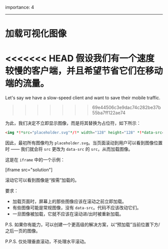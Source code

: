 importance: 4

---

# 加载可视化图像

<<<<<<< HEAD
假设我们有一个速度较慢的客户端，并且希望节省它们在移动端的流量。
=======
Let's say we have a slow-speed client and want to save their mobile traffic.
>>>>>>> 69e44506c3e9dac74c282be37b55ba7ff122ae74

为此，我们决定不立即显示图像，而是将其替换为占位符，如下所示：

```html
<img *!*src="placeholder.svg"*/!* width="128" height="128" *!*data-src="real.jpg"*/!*>
```

因此，最初所有图像均为 `placeholder.svg`。当页面滚动到用户可以看到图像位置时 —— 我们就会将 `src` 更改为 `data-src` 的 `src`，从而加载图像。

这是在 `iframe` 中的一个示例：

[iframe src="solution"]

滚动它可以看到图像是“按需”加载的。

要求：
- 加载页面时，屏幕上的那些图像应该在滚动之前立即加载。
- 有些图像可能是常规图像，没有 `data-src`。代码不应该改动它们。
- 一旦图像被加载，它就不应该在滚动进/出时被重新加载。

P.S. 如果你有能力，可以创建一个更高级的解决方案，以“预加载”当前位置下方/之后一页的图像。

P.P.S. 仅处理垂直滚动，不处理水平滚动。
